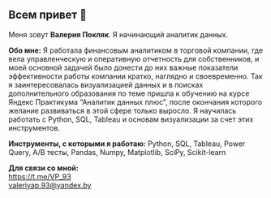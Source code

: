 ## Всем привет 👋

Меня зовут **Валерия Покляк**. Я начинающий аналитик данных. 

**Обо мне:**
Я работала финансовым аналитиком в торговой компании, где вела управленческую и оперативную отчетность для собственников, и моей основной задачей было донести до них важные показатели эффективности работы компании кратко, наглядно и своевременно. Так я заинтересовалась визуализацией данных и в поисках дополнительного образования по теме пришла к обучению на курсе Яндекс Практикума “Аналитик данных плюс”, после окончания которого желание развиваться в этой сфере только выросло. Я научилась работать с Python, SQL, Tableau и основам визуализации за счет этих инструментов.

**Инструменты, с которыми я работаю:**
Python, SQL, Tableau, Power Query, A/B тесты, Pandas, Numpy, Matplotlib, SciPy, Scikit-learn

**Для связи со мной:**\
https://t.me/VP_93  
valeriyap.93@yandex.by
